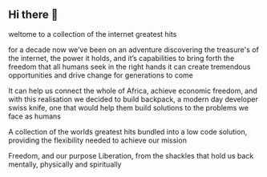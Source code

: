 ## Hi there 👋

weltome to a collection of the internet greatest hits

for a decade now we’ve been on an adventure discovering the treasure's of the internet,
the power it holds, and it’s capabilities to bring forth the freedom that all humans seek 
in the right hands it can create tremendous opportunities and drive change for generations to come 

It can help us connect the whole of Africa, achieve economic freedom, and with this realisation we decided to build backpack, 
a modern day developer swiss knife, one that would help them build solutions to the problems we face as humans 

A collection of the worlds greatest hits bundled into a low code solution, 
providing the flexibility needed to achieve our mission

Freedom, and our purpose
Liberation, from the shackles that hold us back mentally, physically and spiritually  

<!--

**Here are some ideas to get you started:**

🙋‍♀️ A short introduction - what is your organization all about?
🌈 Contribution guidelines - how can the community get involved?
👩‍💻 Useful resources - where can the community find your docs? Is there anything else the community should know?
🍿 Fun facts - what does your team eat for breakfast?
🧙 Remember, you can do mighty things with the power of [Markdown](https://docs.github.com/github/writing-on-github/getting-started-with-writing-and-formatting-on-github/basic-writing-and-formatting-syntax)
-->
